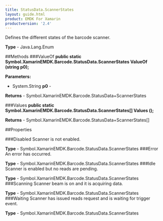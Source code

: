 ```yaml
---
title: StatusData.ScannerStates
layout: guide.html 
product: EMDK For Xamarin 
productversion: '2.4' 
---
```

Defines the different states of the barcode scanner.

**Type** - Java.Lang.Enum

##Methods
###ValueOf
**public static Symbol.XamarinEMDK.Barcode.StatusData.ScannerStates ValueOf (string p0);**


        

**Parameters:** 

* System.String **p0** - 
        

**Returns** - Symbol.XamarinEMDK.Barcode.StatusData+ScannerStates

###Values
**public static Symbol.XamarinEMDK.Barcode.StatusData.ScannerStates[] Values ();**


        


**Returns** - Symbol.XamarinEMDK.Barcode.StatusData+ScannerStates[]

##Properties

###Disabled
Scanner is not enabled.

**Type** - Symbol.XamarinEMDK.Barcode.StatusData.ScannerStates
###Error
An error has occurred.

**Type** - Symbol.XamarinEMDK.Barcode.StatusData.ScannerStates
###Idle
Scanner is enabled but no reads are pending.

**Type** - Symbol.XamarinEMDK.Barcode.StatusData.ScannerStates
###Scanning
Scanner beam is on and it is acquiring data.

**Type** - Symbol.XamarinEMDK.Barcode.StatusData.ScannerStates
###Waiting
Scanner has issued reads request and is waiting for trigger event.

**Type** - Symbol.XamarinEMDK.Barcode.StatusData.ScannerStates


